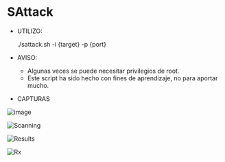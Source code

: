 # SAttack

- UTILIZO:

  ./sattack.sh -i {target} -p {port}
  
- AVISO:
  - Algunas veces se puede necesitar privilegios de root.
  - Este script ha sido hecho con fines de aprendizaje, no para aportar mucho.

- CAPTURAS

![image](https://user-images.githubusercontent.com/70720366/161403493-203b2607-2dc2-479a-8f7e-7eab93fcedac.png)

![Scanning](https://user-images.githubusercontent.com/70720366/161397827-a9ba955a-bc8f-4391-81f6-a94ddcb6a502.PNG)

![Results](https://user-images.githubusercontent.com/70720366/161397828-10ce4d0c-4c38-4498-8c60-b79b2524dd00.PNG)

![Rx](https://user-images.githubusercontent.com/70720366/161397910-48fb673e-9ec8-4ea5-8c1e-f9b2a3f0d642.PNG)
